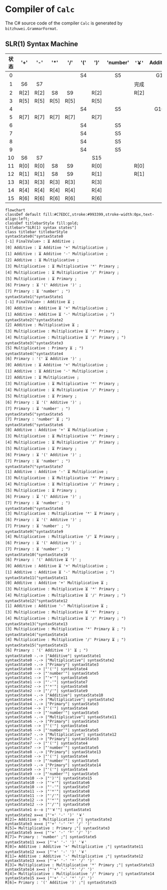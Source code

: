 # Compiler of `Calc`

The C# source code of the compiler `Calc` is generated by `bitzhuwei.GrammarFormat`.

## SLR(1) Syntax Machine

| 状态 | \'\+\' | \'\-\' | \'\*\' | \'/\' | \'\(\' | \'\)\' | \'number\' | \'￥\' | Additive | Multiplicative | Primary |
|:---:|:---:|:---:|:---:|:---:|:---:|:---:|:---:|:---:|:---:|:---:|:---:|
| 0 |   |   |   |   | S4 |   | S5 |   | G1 | G2 | G3 |
| 1 | S6 | S7 |   |   |   |   |   | 完成 |   |   |   |
| 2 | R[2] | R[2] | S8 | S9 |   | R[2] |   | R[2] |   |   |   |
| 3 | R[5] | R[5] | R[5] | R[5] |   | R[5] |   |   |   |   |   |
| 4 |   |   |   |   | S4 |   | S5 |   | G10 | G2 | G3 |
| 5 | R[7] | R[7] | R[7] | R[7] |   | R[7] |   |   |   |   |   |
| 6 |   |   |   |   | S4 |   | S5 |   |   | G11 | G3 |
| 7 |   |   |   |   | S4 |   | S5 |   |   | G12 | G3 |
| 8 |   |   |   |   | S4 |   | S5 |   |   |   | G13 |
| 9 |   |   |   |   | S4 |   | S5 |   |   |   | G14 |
| 10 | S6 | S7 |   |   |   | S15 |   |   |   |   |   |
| 11 | R[0] | R[0] | S8 | S9 |   | R[0] |   | R[0] |   |   |   |
| 12 | R[1] | R[1] | S8 | S9 |   | R[1] |   | R[1] |   |   |   |
| 13 | R[3] | R[3] | R[3] | R[3] |   | R[3] |   |   |   |   |   |
| 14 | R[4] | R[4] | R[4] | R[4] |   | R[4] |   |   |   |   |   |
| 15 | R[6] | R[6] | R[6] | R[6] |   | R[6] |   |   |   |   |   |


```Mermaid
flowchart
classDef default fill:#C7EDCC,stroke:#993399,stroke-width:0px,text-align:left;
classDef titlebarStyle fill:gold;
titlebar>"SLR(1) syntax states"]
class titlebar titlebarStyle
syntaxState0("syntaxState0
[-1] FinalValue> : ⏳ Additive ; 
[0] Additive : ⏳ Additive '+' Multiplicative ; 
[1] Additive : ⏳ Additive '-' Multiplicative ; 
[2] Additive : ⏳ Multiplicative ; 
[3] Multiplicative : ⏳ Multiplicative '*' Primary ; 
[4] Multiplicative : ⏳ Multiplicative '/' Primary ; 
[5] Multiplicative : ⏳ Primary ; 
[6] Primary : ⏳ '(' Additive ')' ; 
[7] Primary : ⏳ 'number' ; ")
syntaxState1("syntaxState1
[-1] FinalValue> : Additive ⏳ ; 
[0] Additive : Additive ⏳ '+' Multiplicative ; 
[1] Additive : Additive ⏳ '-' Multiplicative ; ")
syntaxState2("syntaxState2
[2] Additive : Multiplicative ⏳ ; 
[3] Multiplicative : Multiplicative ⏳ '*' Primary ; 
[4] Multiplicative : Multiplicative ⏳ '/' Primary ; ")
syntaxState3("syntaxState3
[5] Multiplicative : Primary ⏳ ; ")
syntaxState4("syntaxState4
[6] Primary : '(' ⏳ Additive ')' ; 
[0] Additive : ⏳ Additive '+' Multiplicative ; 
[1] Additive : ⏳ Additive '-' Multiplicative ; 
[2] Additive : ⏳ Multiplicative ; 
[3] Multiplicative : ⏳ Multiplicative '*' Primary ; 
[4] Multiplicative : ⏳ Multiplicative '/' Primary ; 
[5] Multiplicative : ⏳ Primary ; 
[6] Primary : ⏳ '(' Additive ')' ; 
[7] Primary : ⏳ 'number' ; ")
syntaxState5("syntaxState5
[7] Primary : 'number' ⏳ ; ")
syntaxState6("syntaxState6
[0] Additive : Additive '+' ⏳ Multiplicative ; 
[3] Multiplicative : ⏳ Multiplicative '*' Primary ; 
[4] Multiplicative : ⏳ Multiplicative '/' Primary ; 
[5] Multiplicative : ⏳ Primary ; 
[6] Primary : ⏳ '(' Additive ')' ; 
[7] Primary : ⏳ 'number' ; ")
syntaxState7("syntaxState7
[1] Additive : Additive '-' ⏳ Multiplicative ; 
[3] Multiplicative : ⏳ Multiplicative '*' Primary ; 
[4] Multiplicative : ⏳ Multiplicative '/' Primary ; 
[5] Multiplicative : ⏳ Primary ; 
[6] Primary : ⏳ '(' Additive ')' ; 
[7] Primary : ⏳ 'number' ; ")
syntaxState8("syntaxState8
[3] Multiplicative : Multiplicative '*' ⏳ Primary ; 
[6] Primary : ⏳ '(' Additive ')' ; 
[7] Primary : ⏳ 'number' ; ")
syntaxState9("syntaxState9
[4] Multiplicative : Multiplicative '/' ⏳ Primary ; 
[6] Primary : ⏳ '(' Additive ')' ; 
[7] Primary : ⏳ 'number' ; ")
syntaxState10("syntaxState10
[6] Primary : '(' Additive ⏳ ')' ; 
[0] Additive : Additive ⏳ '+' Multiplicative ; 
[1] Additive : Additive ⏳ '-' Multiplicative ; ")
syntaxState11("syntaxState11
[0] Additive : Additive '+' Multiplicative ⏳ ; 
[3] Multiplicative : Multiplicative ⏳ '*' Primary ; 
[4] Multiplicative : Multiplicative ⏳ '/' Primary ; ")
syntaxState12("syntaxState12
[1] Additive : Additive '-' Multiplicative ⏳ ; 
[3] Multiplicative : Multiplicative ⏳ '*' Primary ; 
[4] Multiplicative : Multiplicative ⏳ '/' Primary ; ")
syntaxState13("syntaxState13
[3] Multiplicative : Multiplicative '*' Primary ⏳ ; ")
syntaxState14("syntaxState14
[4] Multiplicative : Multiplicative '/' Primary ⏳ ; ")
syntaxState15("syntaxState15
[6] Primary : '(' Additive ')' ⏳ ; ")
syntaxState0 -.-> |"Additive"| syntaxState1
syntaxState0 -.-> |"Multiplicative"| syntaxState2
syntaxState0 -.-> |"Primary"| syntaxState3
syntaxState0 --> |"'('"| syntaxState4
syntaxState0 --> |"'number'"| syntaxState5
syntaxState1 --> |"'+'"| syntaxState6
syntaxState1 --> |"'-'"| syntaxState7
syntaxState2 --> |"'*'"| syntaxState8
syntaxState2 --> |"'/'"| syntaxState9
syntaxState4 -.-> |"Additive"| syntaxState10
syntaxState4 -.-> |"Multiplicative"| syntaxState2
syntaxState4 -.-> |"Primary"| syntaxState3
syntaxState4 --> |"'('"| syntaxState4
syntaxState4 --> |"'number'"| syntaxState5
syntaxState6 -.-> |"Multiplicative"| syntaxState11
syntaxState6 -.-> |"Primary"| syntaxState3
syntaxState6 --> |"'('"| syntaxState4
syntaxState6 --> |"'number'"| syntaxState5
syntaxState7 -.-> |"Multiplicative"| syntaxState12
syntaxState7 -.-> |"Primary"| syntaxState3
syntaxState7 --> |"'('"| syntaxState4
syntaxState7 --> |"'number'"| syntaxState5
syntaxState8 -.-> |"Primary"| syntaxState13
syntaxState8 --> |"'('"| syntaxState4
syntaxState8 --> |"'number'"| syntaxState5
syntaxState9 -.-> |"Primary"| syntaxState14
syntaxState9 --> |"'('"| syntaxState4
syntaxState9 --> |"'number'"| syntaxState5
syntaxState10 --> |"')'"| syntaxState15
syntaxState10 --> |"'+'"| syntaxState6
syntaxState10 --> |"'-'"| syntaxState7
syntaxState11 --> |"'*'"| syntaxState8
syntaxState11 --> |"'/'"| syntaxState9
syntaxState12 --> |"'*'"| syntaxState8
syntaxState12 --> |"'/'"| syntaxState9
syntaxState1 o--o |"'￥'"| syntaxState1
syntaxState2 x==x |"'+' '-' ')' '￥' 
R[2]= Additive : Multiplicative ;"| syntaxState2
syntaxState3 x==x |"'+' '-' '*' '/' ')' 
R[5]= Multiplicative : Primary ;"| syntaxState3
syntaxState5 x==x |"'+' '-' '*' '/' ')' 
R[7]= Primary : 'number' ;"| syntaxState5
syntaxState11 x==x |"'+' '-' ')' '￥' 
R[0]= Additive : Additive '+' Multiplicative ;"| syntaxState11
syntaxState12 x==x |"'+' '-' ')' '￥' 
R[1]= Additive : Additive '-' Multiplicative ;"| syntaxState12
syntaxState13 x==x |"'+' '-' '*' '/' ')' 
R[3]= Multiplicative : Multiplicative '*' Primary ;"| syntaxState13
syntaxState14 x==x |"'+' '-' '*' '/' ')' 
R[4]= Multiplicative : Multiplicative '/' Primary ;"| syntaxState14
syntaxState15 x==x |"'+' '-' '*' '/' ')' 
R[6]= Primary : '(' Additive ')' ;"| syntaxState15


```

